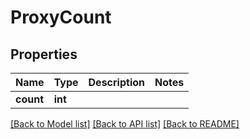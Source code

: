 # ProxyCount


## Properties

Name | Type | Description | Notes
------------ | ------------- | ------------- | -------------
**count** | **int** |  | 

[[Back to Model list]](../#documentation-for-models) [[Back to API list]](../#documentation-for-api-endpoints) [[Back to README]](../)


